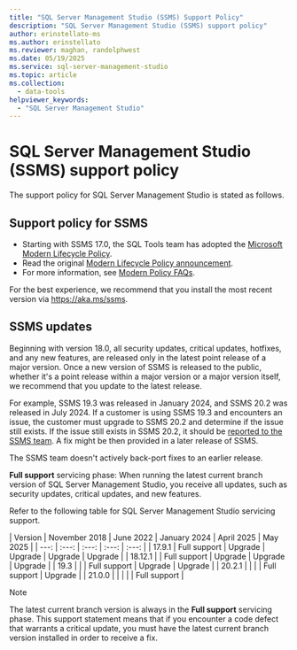 ```yaml
---
title: "SQL Server Management Studio (SSMS) Support Policy"
description: "SQL Server Management Studio (SSMS) support policy"
author: erinstellato-ms
ms.author: erinstellato
ms.reviewer: maghan, randolphwest
ms.date: 05/19/2025
ms.service: sql-server-management-studio
ms.topic: article
ms.collection:
  - data-tools
helpviewer_keywords:
  - "SQL Server Management Studio"
---
```

# SQL Server Management Studio (SSMS) support policy

The support policy for SQL Server Management Studio is stated as follows.

## Support policy for SSMS

- Starting with SSMS 17.0, the SQL Tools team has adopted the [Microsoft Modern Lifecycle Policy](/lifecycle/policies/modern).
- Read the original [Modern Lifecycle Policy announcement](/lifecycle/announcements/modern-policy).
- For more information, see [Modern Policy FAQs](/lifecycle/faq/modern-policy).

For the best experience, we recommend that you install the most recent version via <https://aka.ms/ssms>.

## SSMS updates

Beginning with version 18.0, all security updates, critical updates, hotfixes, and any new features, are released only in the latest point release of a major version. Once a new version of SSMS is released to the public, whether it's a point release within a major version or a major version itself, we recommend that you update to the latest release.

For example, SSMS 19.3 was released in January 2024, and SSMS 20.2 was released in July 2024. If a customer is using SSMS 19.3 and encounters an issue, the customer must upgrade to SSMS 20.2 and determine if the issue still exists. If the issue still exists in SSMS 20.2, it should be [reported to the SSMS team](https://aka.ms/ssms-feedback). A fix might be then provided in a later release of SSMS.

The SSMS team doesn't actively back-port fixes to an earlier release.

**Full support** servicing phase: When running the latest current branch version of SQL Server Management Studio, you receive all updates, such as security updates, critical updates, and new features.

Refer to the following table for SQL Server Management Studio servicing support.

| Version | November 2018 | June 2022 | January 2024 | April 2025 | May 2025 |
| ---: | :---: | :---: | :---: | :---: |
| 17.9.1 | Full support | Upgrade | Upgrade | Upgrade | Upgrade |
| 18.12.1 | | Full support | Upgrade | Upgrade | Upgrade |
| 19.3 | | | Full support | Upgrade | Upgrade |
| 20.2.1 | | | | Full support | Upgrade |
| 21.0.0 | | | | | Full support |

> [!NOTE]  
> The latest current branch version is always in the **Full support** servicing phase. This support statement means that if you encounter a code defect that warrants a critical update, you must have the latest current branch version installed in order to receive a fix.

